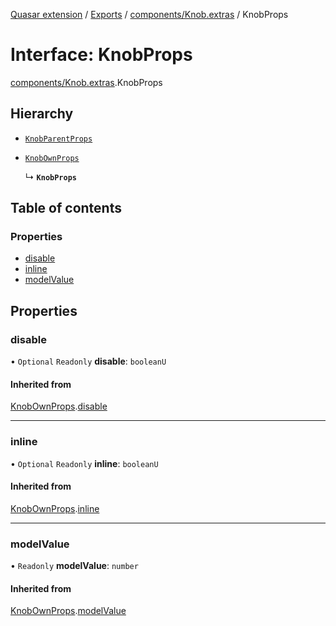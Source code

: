 [Quasar extension](../index.md) / [Exports](../modules.md) / [components/Knob.extras](../modules/components_Knob_extras.md) / KnobProps

# Interface: KnobProps

[components/Knob.extras](../modules/components_Knob_extras.md).KnobProps

## Hierarchy

- [`KnobParentProps`](components_Knob_extras.KnobParentProps.md)

- [`KnobOwnProps`](components_Knob_extras.KnobOwnProps.md)

  ↳ **`KnobProps`**

## Table of contents

### Properties

- [disable](components_Knob_extras.KnobProps.md#disable)
- [inline](components_Knob_extras.KnobProps.md#inline)
- [modelValue](components_Knob_extras.KnobProps.md#modelvalue)

## Properties

### disable

• `Optional` `Readonly` **disable**: `booleanU`

#### Inherited from

[KnobOwnProps](components_Knob_extras.KnobOwnProps.md).[disable](components_Knob_extras.KnobOwnProps.md#disable)

___

### inline

• `Optional` `Readonly` **inline**: `booleanU`

#### Inherited from

[KnobOwnProps](components_Knob_extras.KnobOwnProps.md).[inline](components_Knob_extras.KnobOwnProps.md#inline)

___

### modelValue

• `Readonly` **modelValue**: `number`

#### Inherited from

[KnobOwnProps](components_Knob_extras.KnobOwnProps.md).[modelValue](components_Knob_extras.KnobOwnProps.md#modelvalue)
